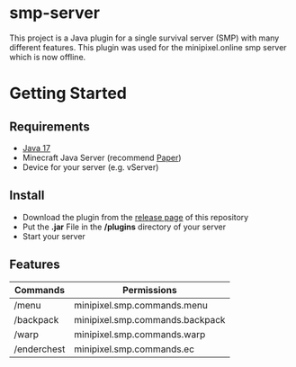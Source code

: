 # smp-server
This project is a Java plugin for a single survival server (SMP) with many different features. This plugin was used for the minipixel.online smp server which is now offline.

# Getting Started 

## Requirements
- [Java 17](https://www.oracle.com/java/technologies/downloads/)
- Minecraft Java Server (recommend [Paper](https://papermc.io/))
- Device for your server (e.g. vServer)

## Install
- Download the plugin from the [release page](https://github.com/AAWA-byt/smp-server/releases) of this repository 
- Put the **.jar** File in the **/plugins** directory of your server
- Start your server 

## Features 
| Commands      | Permissions    
| ------------- | ------------- | 
| /menu         |  minipixel.smp.commands.menu | 
| /backpack  | minipixel.smp.commands.backpack  | 
| /warp             |      minipixel.smp.commands.warp         |            
| /enderchest | minipixel.smp.commands.ec |
